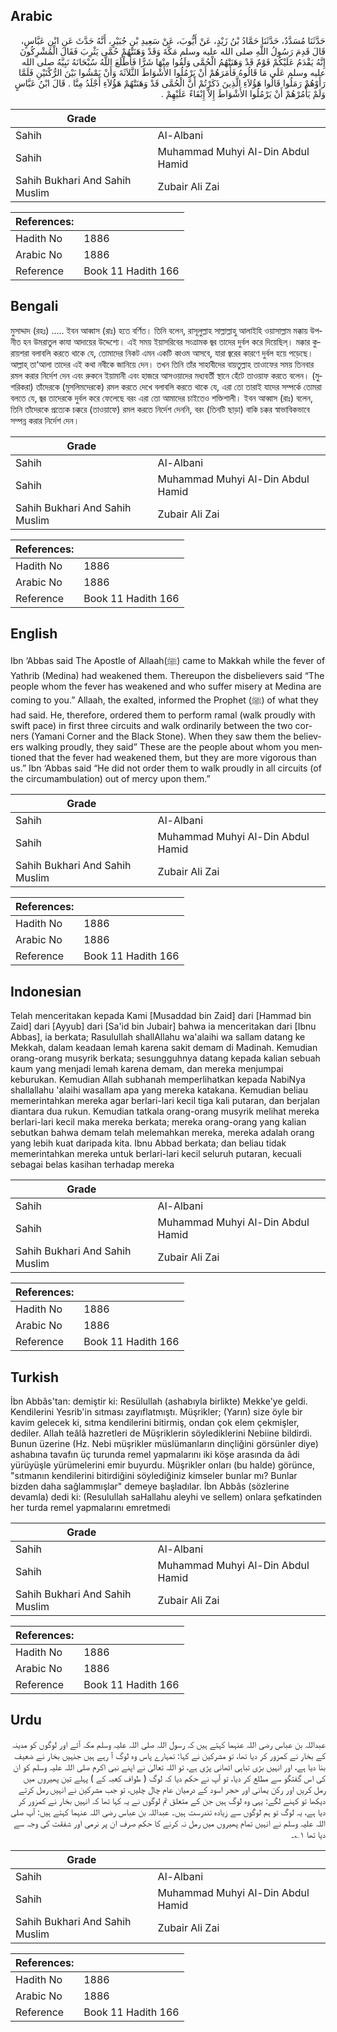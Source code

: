 ## Arabic


<div dir="rtl" lang="ar" style={{fontSize:'larger',backgroundColor:'#f8f9fa',padding:20}}>
حَدَّثَنَا مُسَدَّدٌ، حَدَّثَنَا حَمَّادُ بْنُ زَيْدٍ، عَنْ أَيُّوبَ، عَنْ سَعِيدِ بْنِ جُبَيْرٍ، أَنَّهُ حَدَّثَ عَنِ ابْنِ عَبَّاسٍ، قَالَ قَدِمَ رَسُولُ اللَّهِ صلى الله عليه وسلم مَكَّةَ وَقَدْ وَهَنَتْهُمْ حُمَّى يَثْرِبَ فَقَالَ الْمُشْرِكُونَ إِنَّهُ يَقْدَمُ عَلَيْكُمْ قَوْمٌ قَدْ وَهَنَتْهُمُ الْحُمَّى وَلَقُوا مِنْهَا شَرًّا فَأَطْلَعَ اللَّهُ سُبْحَانَهُ نَبِيَّهُ صلى الله عليه وسلم عَلَى مَا قَالُوهُ فَأَمَرَهُمْ أَنْ يَرْمُلُوا الأَشْوَاطَ الثَّلاَثَةَ وَأَنْ يَمْشُوا بَيْنَ الرُّكْنَيْنِ فَلَمَّا رَأَوْهُمْ رَمَلُوا قَالُوا هَؤُلاَءِ الَّذِينَ ذَكَرْتُمْ أَنَّ الْحُمَّى قَدْ وَهَنَتْهُمْ هَؤُلاَءِ أَجْلَدُ مِنَّا ‏.‏ قَالَ ابْنُ عَبَّاسٍ وَلَمْ يَأْمُرْهُمْ أَنْ يَرْمُلُوا الأَشْوَاطَ إِلاَّ إِبْقَاءً عَلَيْهِمْ ‏.‏
</div>
<div style={{backgroundColor:'#f8f9fa',padding:20, marginBottom: 10}}><table> <thead> <tr> <th>Grade</th> <th></th> </tr> </thead> <tbody> <tr><td>Sahih</td><td>Al-Albani</td></tr><tr><td>Sahih</td><td>Muhammad Muhyi Al-Din Abdul Hamid</td></tr><tr><td>Sahih Bukhari And Sahih Muslim</td><td>Zubair Ali Zai</td></tr></tbody></table><table> <thead> <tr> <th>References:</th> <th></th> </tr> </thead> <tbody><tr><td>Hadith No</td><td>1886</td></tr><tr><td>Arabic No</td><td>1886</td></tr><tr><td>Reference</td><td>Book 11 Hadith 166</td></tr></tbody></table></div>

## Bengali


<div dir="ltr" lang="bn" style={{fontSize:'larger',backgroundColor:'#f8f9fa',padding:20}}>
মুসাদ্দাদ (রহঃ) ..... ইবন আব্বাস (রাঃ) হতে বর্ণিত। তিনি বলেন, রাসূলুল্লাহ সাল্লাল্লাহু আলাইহি ওয়াসাল্লাম মক্কায় উপনীত হন উমরাতুল কাযা আদায়ের উদ্দেশ্যে। এই সময় ইয়াসরিবের সংত্রামক জ্বর তাদের দুর্বল করে দিয়েছিল্। মক্কার কুরায়শরা বলাবলি করতে থাকে যে, তোমাদের নিকট এমন একটি কাওম আসবে, যারা জ্বরের কারণে দুর্বল হয়ে পড়েছে। আল্লাহ্ তা‘আলা তাদের এই কথা নবীকে জানিয়ে দেন। তখন তিনি তাঁর সাহাবীদের বায়তুল্লাহ তাওাফের সময় তিনবার রমল করার নির্দেশ দেন এবং রুকনে ইয়ামানী এবং হাজরে আসওয়াদের মধ্যবর্তী স্থানে হেঁটে তাওয়াফ করতে বলেন। (মুশরিকরা) তাঁদেরকে (মুসলিমদেরকে) রমল করতে দেখে বলাবলি করতে থাকে যে, এরা তো তারাই যাদের সম্পর্কে তোমরা বলতে যে, জ্বর তাদেরকে দুর্বল করে ফেলেছে বরং এরা তো আমাদের চাইতেও শক্তিশালী। ইবন আব্বাস (রাঃ) বলেন, তিনি তাঁদেরকে প্রত্যেক চক্করে (তাওয়াফে) রমল করতে নির্দেশ দেননি, বরং (তিনটি ছাড়া) বাকি চক্কর স্বাভাবিকভাবে সম্পন্ন করার নির্দেশ দেন।
</div>
<div style={{backgroundColor:'#f8f9fa',padding:20, marginBottom: 10}}><table> <thead> <tr> <th>Grade</th> <th></th> </tr> </thead> <tbody> <tr><td>Sahih</td><td>Al-Albani</td></tr><tr><td>Sahih</td><td>Muhammad Muhyi Al-Din Abdul Hamid</td></tr><tr><td>Sahih Bukhari And Sahih Muslim</td><td>Zubair Ali Zai</td></tr></tbody></table><table> <thead> <tr> <th>References:</th> <th></th> </tr> </thead> <tbody><tr><td>Hadith No</td><td>1886</td></tr><tr><td>Arabic No</td><td>1886</td></tr><tr><td>Reference</td><td>Book 11 Hadith 166</td></tr></tbody></table></div>

## English


<div dir="ltr" lang="en" style={{fontSize:'larger',backgroundColor:'#f8f9fa',padding:20}}>
Ibn ‘Abbas said The Apostle of Allaah(ﷺ) came to Makkah while the fever of Yathrib (Medina) had weakened them. Thereupon the disbelievers said “The people whom the fever has weakened and who suffer misery at Medina are coming to you.” Allaah, the exalted, informed the Prophet (ﷺ) of what they had said. He, therefore, ordered them to perform ramal (walk proudly with swift pace) in first three circuits and walk ordinarily between the two corners (Yamani Corner and the Black Stone). When they saw them the believers walking proudly, they said” These are the people about whom you mentioned that the fever had weakened them, but they are more vigorous than us.” Ibn ‘Abbas said “He did not order them to walk proudly in all circuits (of the circumambulation) out of mercy upon them.”
</div>
<div style={{backgroundColor:'#f8f9fa',padding:20, marginBottom: 10}}><table> <thead> <tr> <th>Grade</th> <th></th> </tr> </thead> <tbody> <tr><td>Sahih</td><td>Al-Albani</td></tr><tr><td>Sahih</td><td>Muhammad Muhyi Al-Din Abdul Hamid</td></tr><tr><td>Sahih Bukhari And Sahih Muslim</td><td>Zubair Ali Zai</td></tr></tbody></table><table> <thead> <tr> <th>References:</th> <th></th> </tr> </thead> <tbody><tr><td>Hadith No</td><td>1886</td></tr><tr><td>Arabic No</td><td>1886</td></tr><tr><td>Reference</td><td>Book 11 Hadith 166</td></tr></tbody></table></div>

## Indonesian


<div dir="ltr" lang="id" style={{fontSize:'larger',backgroundColor:'#f8f9fa',padding:20}}>
Telah menceritakan kepada Kami [Musaddad bin Zaid] dari [Hammad bin Zaid] dari [Ayyub] dari [Sa'id bin Jubair] bahwa ia menceritakan dari [Ibnu Abbas], ia berkata; Rasulullah shallAllahu wa'alaihi wa sallam datang ke Mekkah, dalam keadaan lemah karena sakit demam di Madinah. Kemudian orang-orang musyrik berkata; sesungguhnya datang kepada kalian sebuah kaum yang menjadi lemah karena demam, dan mereka menjumpai keburukan. Kemudian Allah subhanah memperlihatkan kepada NabiNya shallallahu 'alaihi wasallam apa yang mereka katakana. Kemudian beliau memerintahkan mereka agar berlari-lari kecil tiga kali putaran, dan berjalan diantara dua rukun. Kemudian tatkala orang-orang musyrik melihat mereka berlari-lari kecil maka mereka berkata; mereka orang-orang yang kalian sebutkan bahwa demam telah melemahkan mereka, mereka adalah orang yang lebih kuat daripada kita. Ibnu Abbad berkata; dan beliau tidak memerintahkan mereka untuk berlari-lari kecil seluruh putaran, kecuali sebagai belas kasihan terhadap mereka
</div>
<div style={{backgroundColor:'#f8f9fa',padding:20, marginBottom: 10}}><table> <thead> <tr> <th>Grade</th> <th></th> </tr> </thead> <tbody> <tr><td>Sahih</td><td>Al-Albani</td></tr><tr><td>Sahih</td><td>Muhammad Muhyi Al-Din Abdul Hamid</td></tr><tr><td>Sahih Bukhari And Sahih Muslim</td><td>Zubair Ali Zai</td></tr></tbody></table><table> <thead> <tr> <th>References:</th> <th></th> </tr> </thead> <tbody><tr><td>Hadith No</td><td>1886</td></tr><tr><td>Arabic No</td><td>1886</td></tr><tr><td>Reference</td><td>Book 11 Hadith 166</td></tr></tbody></table></div>

## Turkish


<div dir="ltr" lang="tr" style={{fontSize:'larger',backgroundColor:'#f8f9fa',padding:20}}>
İbn Abbâs'tan: demiştir ki: Resülullah (ashabıyla birlikte) Mekke'ye geldi. Kendilerini Yesrib'in sıtması zayıflatmıştı. Müşrikler; (Yarın) size öyle bir kavim gelecek ki, sıtma kendilerini bitirmiş, ondan çok elem çekmişler, dediler. Allah teâlâ hazretleri de Müşriklerin söylediklerini Nebiine bildirdi. Bunun üzerine (Hz. Nebi müşrikler müslümanların dinçliğini görsünler diye) ashabına tavafın üç turunda remel yapmalarını iki köşe arasında da âdi yürüyüşle yürümelerini emir buyurdu. Müşrikler onları (bu halde) görünce, "sıtmanın kendilerini bitirdiğini söylediğiniz kimseler bunlar mı? Bunlar bizden daha sağlammışlar" demeye başladılar. İbn Abbâs (sözlerine devamla) dedi ki: (Resulullah saHallahu aleyhi ve sellem) onlara şefkatinden her turda remel yapmalarını emretmedi
</div>
<div style={{backgroundColor:'#f8f9fa',padding:20, marginBottom: 10}}><table> <thead> <tr> <th>Grade</th> <th></th> </tr> </thead> <tbody> <tr><td>Sahih</td><td>Al-Albani</td></tr><tr><td>Sahih</td><td>Muhammad Muhyi Al-Din Abdul Hamid</td></tr><tr><td>Sahih Bukhari And Sahih Muslim</td><td>Zubair Ali Zai</td></tr></tbody></table><table> <thead> <tr> <th>References:</th> <th></th> </tr> </thead> <tbody><tr><td>Hadith No</td><td>1886</td></tr><tr><td>Arabic No</td><td>1886</td></tr><tr><td>Reference</td><td>Book 11 Hadith 166</td></tr></tbody></table></div>

## Urdu


<div dir="rtl" lang="ur" style={{fontSize:'larger',backgroundColor:'#f8f9fa',padding:20}}>
عبداللہ بن عباس رضی اللہ عنہما کہتے ہیں کہ رسول اللہ صلی اللہ علیہ وسلم مکہ آئے اور لوگوں کو مدینہ کے بخار نے کمزور کر دیا تھا، تو مشرکین نے کہا: تمہارے پاس وہ لوگ آ رہے ہیں جنہیں بخار نے ضعیف بنا دیا ہے، اور انہیں بڑی تباہی اٹھانی پڑی ہے، تو اللہ تعالیٰ نے اپنے نبی اکرم صلی اللہ علیہ وسلم کو ان کی اس گفتگو سے مطلع کر دیا، تو آپ نے حکم دیا کہ لوگ ( طواف کعبہ کے ) پہلے تین پھیروں میں رمل کریں اور رکن یمانی اور حجر اسود کے درمیان عام چال چلیں، تو جب مشرکین نے انہیں رمل کرتے دیکھا تو کہنے لگے: یہی وہ لوگ ہیں جن کے متعلق تم لوگوں نے یہ کہا تھا کہ انہیں بخار نے کمزور کر دیا ہے، یہ لوگ تو ہم لوگوں سے زیادہ تندرست ہیں۔ عبداللہ بن عباس رضی اللہ عنہما کہتے ہیں: آپ صلی اللہ علیہ وسلم نے انہیں تمام پھیروں میں رمل نہ کرنے کا حکم صرف ان پر نرمی اور شفقت کی وجہ سے دیا تھا ۱؎۔
</div>
<div style={{backgroundColor:'#f8f9fa',padding:20, marginBottom: 10}}><table> <thead> <tr> <th>Grade</th> <th></th> </tr> </thead> <tbody> <tr><td>Sahih</td><td>Al-Albani</td></tr><tr><td>Sahih</td><td>Muhammad Muhyi Al-Din Abdul Hamid</td></tr><tr><td>Sahih Bukhari And Sahih Muslim</td><td>Zubair Ali Zai</td></tr></tbody></table><table> <thead> <tr> <th>References:</th> <th></th> </tr> </thead> <tbody><tr><td>Hadith No</td><td>1886</td></tr><tr><td>Arabic No</td><td>1886</td></tr><tr><td>Reference</td><td>Book 11 Hadith 166</td></tr></tbody></table></div>